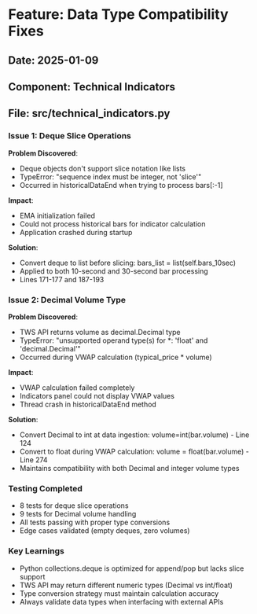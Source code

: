 # Feature: Data Type Compatibility Fixes

## Date: 2025-01-09
## Component: Technical Indicators
## File: src/technical_indicators.py

### Issue 1: Deque Slice Operations
**Problem Discovered**:
- Deque objects don't support slice notation like lists
- TypeError: "sequence index must be integer, not 'slice'"
- Occurred in historicalDataEnd when trying to process bars[:-1]

**Impact**:
- EMA initialization failed
- Could not process historical bars for indicator calculation
- Application crashed during startup

**Solution**:
- Convert deque to list before slicing: bars_list = list(self.bars_10sec)
- Applied to both 10-second and 30-second bar processing
- Lines 171-177 and 187-193

### Issue 2: Decimal Volume Type
**Problem Discovered**:
- TWS API returns volume as decimal.Decimal type
- TypeError: "unsupported operand type(s) for *: 'float' and 'decimal.Decimal'"
- Occurred during VWAP calculation (typical_price * volume)

**Impact**:
- VWAP calculation failed completely
- Indicators panel could not display VWAP values
- Thread crash in historicalDataEnd method

**Solution**:
- Convert Decimal to int at data ingestion: volume=int(bar.volume) - Line 124
- Convert to float during VWAP calculation: volume = float(bar.volume) - Line 274
- Maintains compatibility with both Decimal and integer volume types

### Testing Completed
- 8 tests for deque slice operations
- 9 tests for Decimal volume handling
- All tests passing with proper type conversions
- Edge cases validated (empty deques, zero volumes)

### Key Learnings
- Python collections.deque is optimized for append/pop but lacks slice support
- TWS API may return different numeric types (Decimal vs int/float)
- Type conversion strategy must maintain calculation accuracy
- Always validate data types when interfacing with external APIs